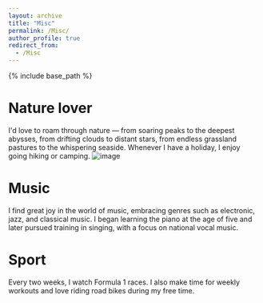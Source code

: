 ```yaml
---
layout: archive
title: "Misc"
permalink: /Misc/
author_profile: true
redirect_from:
  - /Misc
---
```


{% include base_path %}

Nature lover
======
I'd love to roam through nature — from soaring peaks to the deepest abysses, from drifting clouds to distant stars, from endless grassland pastures to the whispering seaside. Whenever I have a holiday, I enjoy going hiking or camping.
![image](https://niko-kang.github.io/GOAL/images/t1.png)

Music
======
I find great joy in the world of music, embracing genres such as electronic, jazz, and classical music. I began learning the piano at the age of five and later pursued training in singing, with a focus on national vocal music.

Sport
======
Every two weeks, I watch Formula 1 races. I also make time for weekly workouts and love riding road bikes during my free time.
